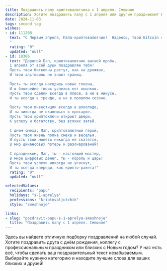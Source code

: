 ```yaml
---
title: Поздравить папу криптовалютчика с 1 апреля. Смешное
description: Хотите поздравить папу с 1 апреля или другим праздником? Наш ИИ создаст незабываемое поздравление, а вы обязательно выделитесь среди других.  
date: 2024-11-03
tags: second tag
wishes:
- id: 111208
  text: "С Первым апреля, Папа-криптовалютчик!  Надеюсь, твой Bitcoin сегодня не обесценится так же резко, как твои шутки на работе! Пусть фортуна тебе улыбнется (и не скроется за  волатильностью!), а прибыль будет стабильнее, чем курс рубля по отношению к… ну, к чему-нибудь стабильному!  Желаю тебе море позитива,  тонну биткоинов и чтобы все твои инвестиции  \"выстрелили\"  —  хотя бы в  шуточную сторону!
  "
  rating: "0"
  updated: "null"
- id: 18386
  text: "Дорогой Пап, криптовалютчик высшей пробы,
  1 апреля от всей души поздравляю тебя!
  Пусть твои биткоины растут, как на дрожжах,
  И твои альткоины не знают границ.
  
  Пусть ты всегда находишь новые токены,
  И в блокчейне твоих успехов нет окопков.
  Пусть твои сделки всегда в плюсе, а не в минусе,
  И ты всегда в тренде, а не в прошлом сезоне.
  
  Пусть твои инвестиции всегда в шоколаде,
  И ты никогда не окажешься в просадке.
  Пусть твои криптоключи откроют двери,
  К успеху и богатству, без всяких затей.
  
  С днем смеха, Пап, криптовалютный герой,
  Пусть твоя жизнь полна смеха и веселья.
  И пусть твои монеты никогда не скатятся,
  В мир финансовых потерь и разочарований!
  
  С праздником, Пап, ты - настоящий мастер,
  В мире цифровых денег, ты - король и царь!
  Пусть твои успехи никогда не угаснут,
  И ты всегда впереди, как крипто-ракета!"
  rating: "0"
  updated: "null"

selectedValues:
  recipients: "papu"
  holidays: "s-1-aprelya"
  professions: "kriptovaljutchik"
  style: "smeshnoje"

links:
- slug: "pozdravit-papu-s-1-aprelya-smeshnoje"
  title: "Поздравить папу с 1 апреля. Смешное"
---
```


Здесь вы найдете отличную подборку поздравлений на любой случай.
Хотите поздравить друга с днём рождения, коллегу с профессиональным праздником или близких с Новым годом? У нас есть всё, чтобы сделать ваш поздравительный текст незабываемым. Выбирайте нужную категорию и находите лучшие слова для ваших близких и друзей!
